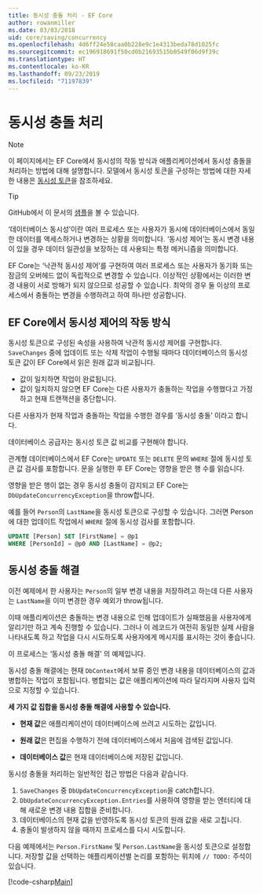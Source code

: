 ```yaml
---
title: 동시성 충돌 처리 - EF Core
author: rowanmiller
ms.date: 03/03/2018
uid: core/saving/concurrency
ms.openlocfilehash: 4d6ff24e58caa0b228e9c1e4313beda78d1025fc
ms.sourcegitcommit: ec196918691f50cd0b21693515b0549f06d9f39c
ms.translationtype: HT
ms.contentlocale: ko-KR
ms.lasthandoff: 09/23/2019
ms.locfileid: "71197839"
---
```

# <a name="handling-concurrency-conflicts"></a>동시성 충돌 처리

> [!NOTE]
> 이 페이지에서는 EF Core에서 동시성의 작동 방식과 애플리케이션에서 동시성 충돌을 처리하는 방법에 대해 설명합니다. 모델에서 동시성 토큰을 구성하는 방법에 대한 자세한 내용은 [동시성 토큰](xref:core/modeling/concurrency)을 참조하세요.

> [!TIP]
> GitHub에서 이 문서의 [샘플](https://github.com/aspnet/EntityFramework.Docs/tree/master/samples/core/Saving/Concurrency/)을 볼 수 있습니다.

‘데이터베이스 동시성’이란 여러 프로세스 또는 사용자가 동시에 데이터베이스에서 동일한 데이터를 액세스하거나 변경하는 상황을 의미합니다.  ‘동시성 제어’는 동시 변경 내용이 있을 경우 데이터 일관성을 보장하는 데 사용되는 특정 메커니즘을 의미합니다. 

EF Core는 ‘낙관적 동시성 제어’를 구현하여 여러 프로세스 또는 사용자가 동기화 또는 잠금의 오버헤드 없이 독립적으로 변경할 수 있습니다.  이상적인 상황에서는 이러한 변경 내용이 서로 방해가 되지 않으므로 성공할 수 있습니다. 최악의 경우 둘 이상의 프로세스에서 충돌하는 변경을 수행하려고 하여 하나만 성공합니다.

## <a name="how-concurrency-control-works-in-ef-core"></a>EF Core에서 동시성 제어의 작동 방식

동시성 토큰으로 구성된 속성을 사용하여 낙관적 동시성 제어를 구현합니다. `SaveChanges` 중에 업데이트 또는 삭제 작업이 수행될 때마다 데이터베이스의 동시성 토큰 값이 EF Core에서 읽은 원래 값과 비교됩니다.

- 값이 일치하면 작업이 완료됩니다.
- 값이 일치하지 않으면 EF Core는 다른 사용자가 충돌하는 작업을 수행했다고 가정하고 현재 트랜잭션을 중단합니다.

다른 사용자가 현재 작업과 충돌하는 작업을 수행한 경우를 ‘동시성 충돌’  이라고 합니다.

데이터베이스 공급자는 동시성 토큰 값 비교를 구현해야 합니다.

관계형 데이터베이스에서 EF Core는 `UPDATE` 또는 `DELETE` 문의 `WHERE` 절에 동시성 토큰 값 검사를 포함합니다. 문을 실행한 후 EF Core는 영향을 받은 행 수를 읽습니다.

영향을 받은 행이 없는 경우 동시성 충돌이 감지되고 EF Core는 `DbUpdateConcurrencyException`을 throw합니다.

예를 들어 `Person`의 `LastName`을 동시성 토큰으로 구성할 수 있습니다. 그러면 Person에 대한 업데이트 작업에서 `WHERE` 절에 동시성 검사를 포함합니다.

``` sql
UPDATE [Person] SET [FirstName] = @p1
WHERE [PersonId] = @p0 AND [LastName] = @p2;
```

## <a name="resolving-concurrency-conflicts"></a>동시성 충돌 해결

이전 예제에서 한 사용자는 `Person`의 일부 변경 내용을 저장하려고 하는데 다른 사용자는 `LastName`을 이미 변경한 경우 예외가 throw됩니다.

이때 애플리케이션은 충돌하는 변경 내용으로 인해 업데이트가 실패했음을 사용자에게 알리기만 하고 계속 진행할 수 있습니다. 그러나 이 레코드가 여전히 동일한 실제 사람을 나타내도록 하고 작업을 다시 시도하도록 사용자에게 메시지를 표시하는 것이 좋습니다.

이 프로세스는 ‘동시성 충돌 해결’  의 예제입니다.

동시성 충돌 해결에는 현재 `DbContext`에서 보류 중인 변경 내용을 데이터베이스의 값과 병합하는 작업이 포함됩니다. 병합되는 값은 애플리케이션에 따라 달라지며 사용자 입력으로 지정할 수 있습니다.

**세 가지 값 집합을 동시성 충돌 해결에 사용할 수 있습니다.**

* **현재 값**은 애플리케이션이 데이터베이스에 쓰려고 시도하는 값입니다.

* **원래 값**은 편집을 수행하기 전에 데이터베이스에서 처음에 검색된 값입니다.

* **데이터베이스 값**은 현재 데이터베이스에 저장된 값입니다.

동시성 충돌을 처리하는 일반적인 접근 방법은 다음과 같습니다.

1. `SaveChanges` 중 `DbUpdateConcurrencyException`을 catch합니다.
2. `DbUpdateConcurrencyException.Entries`를 사용하여 영향을 받는 엔터티에 대해 새로운 변경 내용 집합을 준비합니다.
3. 데이터베이스의 현재 값을 반영하도록 동시성 토큰의 원래 값을 새로 고칩니다.
4. 충돌이 발생하지 않을 때까지 프로세스를 다시 시도합니다.

다음 예제에서는 `Person.FirstName` 및 `Person.LastName`을 동시성 토큰으로 설정합니다. 저장할 값을 선택하는 애플리케이션별 논리를 포함하는 위치에 `// TODO:` 주석이 있습니다.

[!code-csharp[Main](../../../samples/core/Saving/Concurrency/Sample.cs?name=ConcurrencyHandlingCode&highlight=34-35)]
